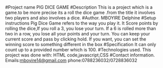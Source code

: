 #Project name
PIG DICE GAME
#Description
This is a project which is a game.to be more precise its a roll the dice game .from the title it involves two players and also involves a dice.
#Author.
MBOYIRE Delphine
#Setup instructions 
Pig Dice Game  refers to the way you play it. It Score points by rolling the dice,If you roll a 3, you lose your turn. If a 6 is rolled more than two in a row, you lose all your points and your turn. You can keep your current score and pass by clicking hold. If you want, you can set the winning score to something different in the box
#Specification
It can only count up to a provided number which is 100.
#Technologies used.
This project was done with: HTML code,javascript,CSS
#Contact information.
Emails:mboyire14@gmail.com
phone:0788236032/0728836032
